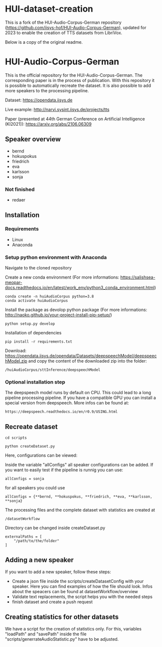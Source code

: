 # HUI-dataset-creation
This is a fork of the HUI-Audio-Corpus-German repository (https://github.com/iisys-hof/HUI-Audio-Corpus-German), updated for 2023 to enable the creation of TTS datasets from LibriVox.

Below is a copy of the original readme.

# HUI-Audio-Corpus-German
This is the official repository for the HUI-Audio-Corpus-German. The corresponding paper is in the process of publication.  With this repository it is possible to automatically recreate the dataset. It is also possible to add more speakers to the processing pipeline.

Dataset: https://opendata.iisys.de

Live example: http://narvi.sysint.iisys.de/projects/tts

Paper (presented at 44th German Conference on Artificial Intelligence (KI2021)): https://arxiv.org/abs/2106.06309

## Speaker overview

* bernd
* hokuspokus
* friedrich
* eva
* karlsson
* sonja

### Not finished

* redaer

## Installation

### Requirements

* Linux
* Anaconda 

### Setup python environment with Anaconda

Navigate to the cloned repository

Create a new conda environment (For more informations: https://salishsea-meopar-docs.readthedocs.io/en/latest/work_env/python3_conda_environment.html)
```
conda create -n huiAudioCorpus python=3.8
conda activate huiAudioCorpus
```

Install the package as devolop python package (For more informations: http://naoko.github.io/your-project-install-pip-setup/)

```
python setup.py develop
```

Installation of dependencies
```
pip install -r requirements.txt 
```

Download: https://opendata.iisys.de/opendata/Datasets/deepspeechModel/deepspeechModel.zip and copy the content of the downloaded zip into the folder:

```
/huiAudioCorpus/sttInference/deepspeechModel
```
### Optional installation step
The deepspeech model runs by default on CPU. This could lead to a long pipeline processing pipeline. If you have a compatible GPU you can install a special version from deepspeech.
More infos can be found at:
```
https://deepspeech.readthedocs.io/en/r0.9/USING.html
```
## Recreate dataset

```
cd scripts

python createDataset.py
```

Here, configurations can be viewed:

Inside the variable "allConfigs" all speaker configurations can be added. If you want to easily test if the pipeline is runnig you can use:

```
allConfigs = sonja
```

for all speakers you could use

```
allConfigs = {**bernd, **hokuspokus, **friedrich, **eva, **karlsson, **sonja}
```

The processing files and the complete dataset with statistics are created at
```
/datasetWorkflow
```
Directory can be changed inside createDataset.py

```
externalPaths = [
    "/path/to/the/folder"
]

```

## Adding a new speaker

If you want to add a new speaker, follow these steps:
* Create a json file inside the scripts/createDatasetConfig with your speaker. Here you can find examples of how the file should look. Infos about the speacers can be found at datasetWorkflow/overview
* Validate text replacements, the script helps you with the needed steps
* finish dataset and create a push request

## Creating statistics for other datasets

We have a script for the creation of statistics only.
For this, variables "loadPath" and "savePath" inside the file "scripts/generrateAudioStatistic.py" have to be adjusted.
